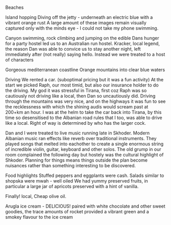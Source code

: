 Beaches

Island hopping
Diving off the jetty - underneath an electric blue with a vibrant orange rust
A large amount of these images remain visually captured only with the minds eye - I could not take my phone swimming.

Canyon swimming, rock climbing and jumping on the edible
Dans hunger for a party hostel led us to an Australian run hostel.
Kracker, local legend, the reason Dan was able to convice us to stay another night, left immediately after (not really) saying hello. Instead we were treated to a host of characters

Gorgeous mediterranean coastline
Orange mountains into clear blue waters

Driving
We rented a car. (suboptimal pricing but it was a fun activity)
At the start we picked Raph, our most timid, but also our insurance holder to do the driving. My god it was stressful in Tirana, first coz Raph was so cautiously not driving like a local, then Dan so uncautiously did.
Driving through the mountains was very nice, and on the highways it was fun to see the recklessness with which the shining audis would scream past at 200+km an hour.
I was at the helm to take the car back into Tirana, by this time so desensitised to the Albanian road rules that I too, was able to drive like a local. Right of way is determined by who has the larger cock.

Dan and I were treated to live music running late in Skhoder. Modern Albanian music ran effects like reverb over traditional instruments. They played songs that melted into eachother to create a single enormous string of incredible violin, guitar, keyboard and other solos.
The old grump in our room complained the following day but hostely was the cultural highlight of Shkoder. Planning for things means things outside the plan become nuisances rather than something interesting to be discovered.

Food highlights
Stuffed peppers and eggplants were cash.
Salads similar to shopska were mwah - well oiled
We had yummy preserved fruits, in particular a large jar of apricots preserved with a hint of vanilla.

Finally! local, Cheap olive oil.

Arugla ice cream - DELICIOUS! paired with white chocolate and other sweet goodies, the trace amounts of rocket provided a vibrant green and a smokey flavour to the ice cream
